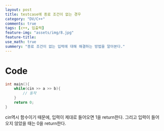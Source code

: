 ```yaml
---
layout: post
title: testcase에 종료 조건이 없는 경우
category: "DV/C++"
comments: true
tags: [c++, 입출력]
feature-img: "assets/img/8.jpg"
feature-title:
use_math: true
summery: "종료 조건이 없는 입력에 대해 해결하는 방법을 알아본다."
---
```


# Code

```c++
int main(){
    while(cin >> a >> b){
        // 동작
    }
    return 0;
}
```

cin역시 함수이기 때문에, 입력이 제대로 들어오면 1을 return한다. 그리고 입력이 들어오지 않았을 때는 0을 return한다.
